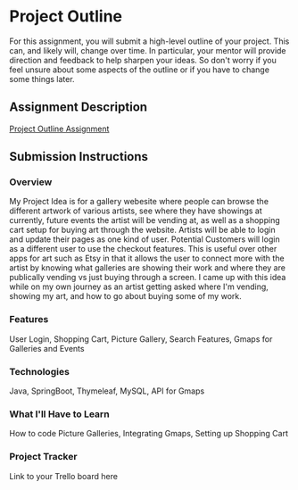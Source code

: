 # Project Outline
For this assignment, you will submit a high-level outline of your project. This can, and likely will, change over time. In particular, your mentor will provide direction and feedback to help sharpen your ideas. So don't worry if you feel unsure about some aspects of the outline or if you have to change some things later.

## Assignment Description
[Project Outline Assignment](https://education.launchcode.org/liftoff/modules/assignments/project-outline)

## Submission Instructions

### Overview
My Project Idea is for a gallery webesite where people can browse the different artwork of various artists, see where they have showings at currently, future events the artist will be vending at, as well as a shopping cart setup for buying art through the website. Artists will be able to login and update their pages as one kind of user. Potential Customers will login as a different user to use the checkout features. This is useful over other apps for art such as Etsy in that it allows the user to connect more with the artist by knowing what galleries are showing their work and where they are publically vending vs just buying through a screen. I came up with this idea while on my own journey as an artist getting asked where I'm vending, showing my art, and how to go about buying some of my work. 
### Features
User Login,
Shopping Cart,
Picture Gallery,
Search Features,
Gmaps for Galleries and Events
### Technologies
Java,
SpringBoot,
Thymeleaf,
MySQL,
API for Gmaps
### What I'll Have to Learn
How to code Picture Galleries, Integrating Gmaps, Setting up Shopping Cart
### Project Tracker
Link to your Trello board here

